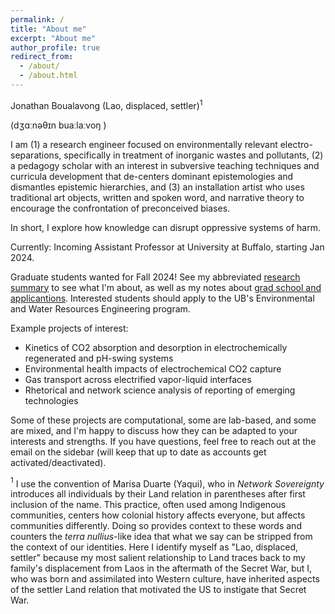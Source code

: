 ```yaml
---
permalink: /
title: "About me"
excerpt: "About me"
author_profile: true
redirect_from: 
  - /about/
  - /about.html
---
```


Jonathan Boualavong (Lao, displaced, settler)$^1$

(dʒɑːnəθɪn buaːlaːvoŋ )

I am 
(1) a research engineer focused on environmentally relevant electro-separations, specifically in treatment of inorganic wastes and pollutants, 
(2) a pedagogy scholar with an interest in subversive teaching techniques and curricula development that de-centers dominant epistemologies and dismantles epistemic hierarchies, and 
(3) an installation artist who uses traditional art objects, written and spoken word, and narrative theory to encourage the confrontation of preconceived biases.

In short, I explore how knowledge can disrupt oppressive systems of harm.

Currently: Incoming Assistant Professor at University at Buffalo, starting Jan 2024.

Graduate students wanted for Fall 2024! See my abbreviated [research summary](https://jkboualavong.github.io/posts/2022/10/research-statement/) to see what I'm about, as well as my notes about [grad school and applicantions](https://jkboualavong.github.io/posts/2023/10/grad-recruitment/). Interested students should apply to the UB's Environmental and Water Resources Engineering program.

Example projects of interest:

* Kinetics of CO2 absorption and desorption in electrochemically regenerated and pH-swing systems
* Environmental health impacts of electrochemical CO2 capture
* Gas transport across electrified vapor-liquid interfaces
* Rhetorical and network science analysis of reporting of emerging technologies

Some of these projects are computational, some are lab-based, and some are mixed, and I'm happy to discuss how they can be adapted to your interests and strengths.
If you have questions, feel free to reach out at the email on the sidebar (will keep that up to date as accounts get activated/deactivated).

$^1$ I use the convention of Marisa Duarte (Yaqui), who in *Network Sovereignty* introduces all individuals by their Land relation in parentheses after first inclusion of the name. 
This practice, often used among Indigenous communities, centers how colonial history affects everyone, but affects communities differently. 
Doing so provides context to these words and counters the *terra nullius*-like idea that what we say can be stripped from the context of our identities. 
Here I identify myself as "Lao, displaced, settler" because my most salient relationship to Land traces back to my family's displacement from Laos in the aftermath of the Secret War, 
but I, who was born and assimilated into Western culture, have inherited aspects of the settler Land relation that motivated the US to instigate that Secret War.